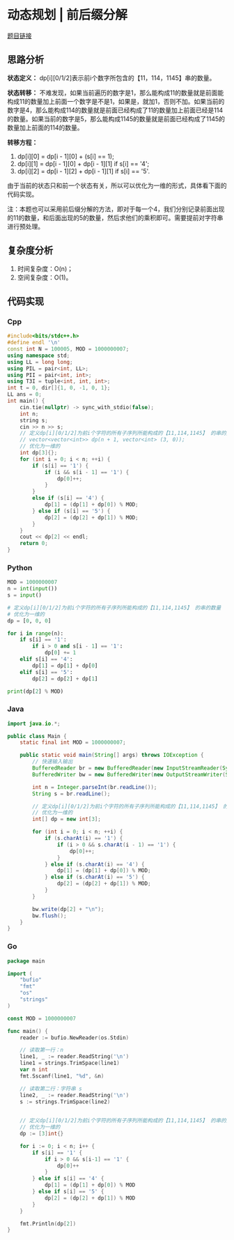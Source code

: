 # 动态规划 | 前后缀分解
[题目链接](https://kamacoder.com/problempage.php?pid=1339)
## 思路分析
**状态定义：** dp[i][0/1/2]表示前i个数字所包含的【11，114，1145】串的数量。

**状态转移：** 不难发现，如果当前遍历的数字是1，那么能构成11的数量就是前面能构成11的数量加上前面一个数字是不是1，如果是，就加1，否则不加。如果当前的数字是4，那么能构成114的数量就是前面已经构成了11的数量加上前面已经是114的数量。如果当前的数字是5，那么能构成1145的数量就是前面已经构成了1145的数量加上前面的114的数量。

**转移方程：** 

1. dp[i][0] = dp[i - 1][0] + (s[i] == 1);
2. dp[i][1] = dp[i - 1][0] + dp[i - 1][1] if s[i] == '4';
3. dp[i][2] = dp[i - 1][2] + dp[i - 1][1] if s[i] == '5'.

由于当前的状态只和前一个状态有关，所以可以优化为一维的形式，具体看下面的代码实现。

注：本题也可以采用前后缀分解的方法，即对于每一个4，我们分别记录前面出现的11的数量，和后面出现的5的数量，然后求他们的乘积即可。需要提前对字符串进行预处理。

## 复杂度分析
1. 时间复杂度：O(n)；
2. 空间复杂度：O(1)。
## 代码实现
### Cpp
``` cpp
#include<bits/stdc++.h>
#define endl '\n'
const int N = 100005, MOD = 1000000007;
using namespace std;
using LL = long long;
using PIL = pair<int, LL>;
using PII = pair<int, int>;
using T3I = tuple<int, int, int>;
int t = 0, dir[]{1, 0, -1, 0, 1};
LL ans = 0;
int main() {
    cin.tie(nullptr) -> sync_with_stdio(false);
    int n;
    string s;
    cin >> n >> s;
    // 定义dp[i][0/1/2]为前i个字符的所有子序列所能构成的【11,114,1145】 的串的数量
    // vector<vector<int>> dp(n + 1, vector<int> (3, 0));
    // 优化为一维的
    int dp[3]{};
    for (int i = 0; i < n; ++i) {
        if (s[i] == '1') {
            if (i && s[i - 1] == '1') {
                dp[0]++;
            }
        }
        else if (s[i] == '4') {
            dp[1] = (dp[1] + dp[0]) % MOD;
        } else if (s[i] == '5') {
            dp[2] = (dp[2] + dp[1]) % MOD;
        }
    }
    cout << dp[2] << endl;
    return 0;
}
```
### Python
``` python
MOD = 1000000007
n = int(input())
s = input()

# 定义dp[i][0/1/2]为前i个字符的所有子序列所能构成的【11,114,1145】 的串的数量
# 优化为一维的
dp = [0, 0, 0]

for i in range(n):
    if s[i] == '1':
        if i > 0 and s[i - 1] == '1':
            dp[0] += 1
    elif s[i] == '4':
        dp[1] = dp[1] + dp[0]
    elif s[i] == '5':
        dp[2] = dp[2] + dp[1]

print(dp[2] % MOD)
```
### Java
``` java
import java.io.*;

public class Main {
    static final int MOD = 1000000007;

    public static void main(String[] args) throws IOException {
        // 快速输入输出
        BufferedReader br = new BufferedReader(new InputStreamReader(System.in));
        BufferedWriter bw = new BufferedWriter(new OutputStreamWriter(System.out));

        int n = Integer.parseInt(br.readLine());
        String s = br.readLine();

        // 定义dp[i][0/1/2]为前i个字符的所有子序列所能构成的【11,114,1145】 的串的数量
        // 优化为一维的
        int[] dp = new int[3];

        for (int i = 0; i < n; ++i) {
            if (s.charAt(i) == '1') {
                if (i > 0 && s.charAt(i - 1) == '1') {
                    dp[0]++;
                }
            } else if (s.charAt(i) == '4') {
                dp[1] = (dp[1] + dp[0]) % MOD;
            } else if (s.charAt(i) == '5') {
                dp[2] = (dp[2] + dp[1]) % MOD;
            }
        }

        bw.write(dp[2] + "\n");
        bw.flush();
    }
}
```
### Go
``` go
package main

import (
	"bufio"
	"fmt"
	"os"
	"strings"
)

const MOD = 1000000007

func main() {
	reader := bufio.NewReader(os.Stdin)

	// 读取第一行：n
	line1, _ := reader.ReadString('\n')
	line1 = strings.TrimSpace(line1)
	var n int
	fmt.Sscanf(line1, "%d", &n)

	// 读取第二行：字符串 s
	line2, _ := reader.ReadString('\n')
	s := strings.TrimSpace(line2)

	
	// 定义dp[i][0/1/2]为前i个字符的所有子序列所能构成的【11,114,1145】 的串的数量
	// 优化为一维的
	dp := [3]int{}

	for i := 0; i < n; i++ {
		if s[i] == '1' {
			if i > 0 && s[i-1] == '1' {
				dp[0]++
			}
		} else if s[i] == '4' {
			dp[1] = (dp[1] + dp[0]) % MOD
		} else if s[i] == '5' {
			dp[2] = (dp[2] + dp[1]) % MOD
		}
	}

	fmt.Println(dp[2])
}
```